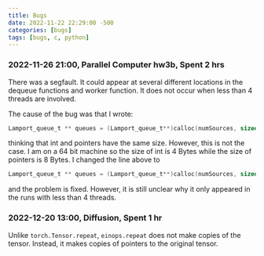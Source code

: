 ```yaml
---
title: Bugs
date: 2022-11-22 22:29:00 -500
categories: [bugs]
tags: [bugs, c, python]
---
```


### 2022-11-26 21:00, Parallel Computer hw3b, Spent 2 hrs

There was a segfault. It could appear at several different locations in the dequeue functions and worker function. It does not occur when less than 4 threads are involved.

The cause of the bug was that I wrote:

```c
Lamport_queue_t ** queues = (Lamport_queue_t**)calloc(numSources, sizeof(int));
```

thinking that int and pointers have the same size. However, this is not the case. I am on a 64 bit machine so the size of int is 4 Bytes while the size of pointers is 8 Bytes. I changed the line above to

```c
Lamport_queue_t ** queues = (Lamport_queue_t**)calloc(numSources, sizeof(Lamport_queue_t*));
```

and the problem is fixed. However, it is still unclear why it only appeared in the runs with less than 4 threads.

### 2022-12-20 13:00, Diffusion, Spent 1 hr

Unlike `torch.Tensor.repeat`, `einops.repeat` does not make copies of the tensor. Instead, it makes copies of pointers to the original tensor.